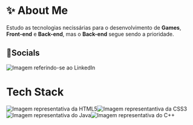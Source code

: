 <h1>&#x2728; About Me</h1>
<p>Estudo as tecnologias necissárias para o desenvolvimento de <strong>Games</strong>, <strong>Front-end</strong> e <strong>Back-end</strong>, mas o <strong>Back-end</strong> segue sendo a prioridade.</p>
<h2>&#x1F4F1;Socials</h2>
<a><img src="" alt="Imagem referindo-se ao LinkedIn"></a>
<h1>Tech Stack</h1>
<img src="https://camo.githubusercontent.com/d4d9d935f85b68223a3514c6a889ea3ed6a77afb5f560c05baa1a1b168077830/68747470733a2f2f696d672e736869656c64732e696f2f62616467652f68746d6c352d2532334533344632362e7376673f7374796c653d666f722d7468652d6261646765266c6f676f3d68746d6c35266c6f676f436f6c6f723d7768697465" alt="Imagem representativa da HTML5"><img src="" alt="Imagem representantiva da CSS3"><img src="" alt="Imagem representativa do Java"><img src="" alt="Imagem representativa do C++">
